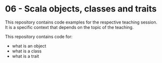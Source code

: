 # 06 - Scala objects, classes and traits

This repository contains code examples for the respective teaching session. It is a specific context that depends on the topic of the teaching.

This repository contains code for:
- what is an object
- what is a class
- what is a trait
